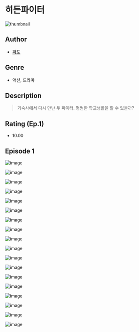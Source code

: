 # 히든파이터
![thumbnail](https://image-comic.pstatic.net/user_contents_data/challenge_comic/2023/05/25/363549/upload_7161066683659008305_480x623.jpeg)

## Author
- [파도](https://comic.naver.com/artistTitle?id=363549)

## Genre
- 액션, 드라마

## Description
> 기숙사에서 다시 만난 두 파이터. 평범한 학교생활을 할 수 있을까?


## Rating (Ep.1)
- 10.00

## Episode 1
![image](https://image-comic.pstatic.net/user_contents_data/challenge_comic/2023/05/25/363549/upload_7365978246186678114.jpeg)

![image](https://image-comic.pstatic.net/user_contents_data/challenge_comic/2023/05/25/363549/upload_3977914554891920436.jpeg)

![image](https://image-comic.pstatic.net/user_contents_data/challenge_comic/2023/05/25/363549/upload_7364340193712748644.jpeg)

![image](https://image-comic.pstatic.net/user_contents_data/challenge_comic/2023/05/25/363549/upload_7161062289971819362.jpeg)

![image](https://image-comic.pstatic.net/user_contents_data/challenge_comic/2023/05/25/363549/upload_3690755107380945969.jpeg)

![image](https://image-comic.pstatic.net/user_contents_data/challenge_comic/2023/05/25/363549/upload_7377512124000776801.jpeg)

![image](https://image-comic.pstatic.net/user_contents_data/challenge_comic/2023/05/25/363549/upload_3474308731437854817.jpeg)

![image](https://image-comic.pstatic.net/user_contents_data/challenge_comic/2023/05/25/363549/upload_3833746598750663267.jpeg)

![image](https://image-comic.pstatic.net/user_contents_data/challenge_comic/2023/05/25/363549/upload_4123436026815723577.jpeg)

![image](https://image-comic.pstatic.net/user_contents_data/challenge_comic/2023/05/25/363549/upload_4123382331235251302.jpeg)

![image](https://image-comic.pstatic.net/user_contents_data/challenge_comic/2023/05/25/363549/upload_7220224820967388983.jpeg)

![image](https://image-comic.pstatic.net/user_contents_data/challenge_comic/2023/05/25/363549/upload_7161116162501193829.jpeg)

![image](https://image-comic.pstatic.net/user_contents_data/challenge_comic/2023/05/25/363549/upload_3558178177009529911.jpeg)

![image](https://image-comic.pstatic.net/user_contents_data/challenge_comic/2023/05/25/363549/upload_3990807402436048483.jpeg)

![image](https://image-comic.pstatic.net/user_contents_data/challenge_comic/2023/05/25/363549/upload_3472949521119719986.jpeg)

![image](https://image-comic.pstatic.net/user_contents_data/challenge_comic/2023/05/25/363549/upload_4134926997182232419.jpeg)

![image](https://image-comic.pstatic.net/user_contents_data/challenge_comic/2023/05/25/363549/upload_7292514596591777593.jpeg)

![image](https://image-comic.pstatic.net/user_contents_data/challenge_comic/2023/05/25/363549/upload_3702581455183950950.jpeg)
